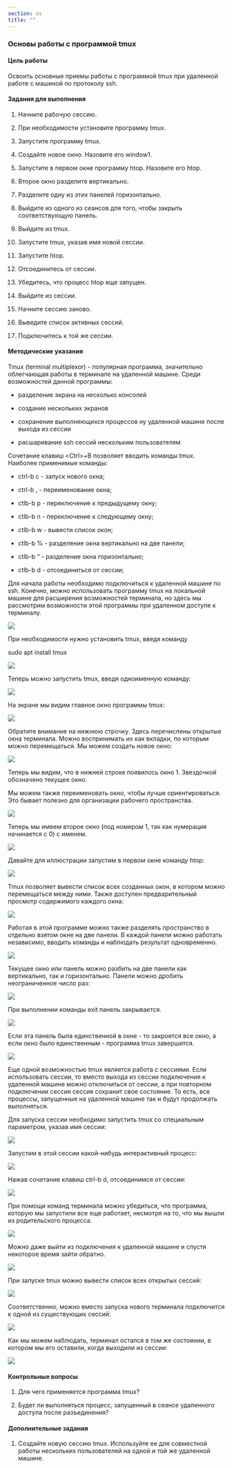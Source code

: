 ```yaml
---
section: os
title: ""
---
```



### Основы работы с программой tmux

#### Цель работы

Освоить основные приемы работы с программой tmux при удаленной работе с
машиной по протоколу ssh.

#### Задания для выполнения

1.  Начните рабочую сессию.

2.  При необходимости установите программу tmux.

3.  Запустите программу tmux.

4.  Создайте новое окно. Назовите его window1.

5.  Запустите в первом окне программу htop. Назовите его htop.

6.  Второе окно разделите вертикально.

7.  Разделите одну из этих панелей горизонтально.

8.  Выйдите из одного из сеансов для того, чтобы закрыть соответствующую панель.

9.  Выйдите из tmux.

10. Запустите tmux, указав имя новой сессии.

11. Запустите htop.

12. Отсоединитесь от сессии.

13. Убедитесь, что процесс htop еще запущен.

14. Выйдите из сессии.

15. Начните сессию заново.

16. Выведите список активных сессий.

17. Подключитесь к той же сессии.

#### Методические указания

Tmux (terminal multiplexor) - популярная программа, значительно
облегчающая работы в терминале на удаленной машине. Среди
возможностей данной программы:

* разделение экрана на несколько консолей

* создание нескольких экранов

* сохранение выполняющихся процессов ну удаленной машине после выхода из сессии

* расшаривание ssh сессий нескольким пользователям

Сочетание клавиш \<Ctrl\>+B позволяет вводить команды tmux. Наиболее
применимые команды:

* ctrl-b c - запуск нового окна;

* ctrl-b , - переименование окна;

* ctlb-b p - переключение к предыдущему окну;

* ctlb-b n - переключение к следующему окну;

* ctlb-b w - вывести список окон;

* ctlb-b % - разделение окна вертикально на две панели;

* ctlb-b “ - разделение окна горизонтально;

* ctlb-b d - отсоединиться от сессии;

Для начала работы необходимо подключиться к удаленной машине по ssh.
Конечно, можно использовать программу tmux на локальной машине для
расширения возможностей терминала, но здесь мы рассмотрим возможности
этой программы при удаленном доступе к терминалу.

![](/assets/images/os_text/lx2-2/image16.png)

При необходимости нужно установить tmux, введя команду

sudo apt install tmux

![](/assets/images/os_text/lx2-2/image21.png)

Теперь можно запустить tmux, введя одноименную команду:

![](/assets/images/os_text/lx2-2/image7.png)

На экране мы видим главное окно программы tmux:

![](/assets/images/os_text/lx2-2/image9.png)

Обратите внимание на нижнюю строчку. Здесь перечислены открытые окна
терминала. Можно воспринимать их как вкладки, по которым можно
перемещаться. Мы можем создать новое окно:

![](/assets/images/os_text/lx2-2/image8.png)

Теперь мы видим, что в нижней строке появилось окно 1. Звездочкой
обозначено текущее окно.

Мы можем также переименовать окно, чтобы лучше ориентироваться. Это
бывает полезно для организации рабочего пространства.

![](/assets/images/os_text/lx2-2/image5.png)

Теперь мы имеем второе окно (под номером 1, так как нумерация начинается
с 0) с именем.

![](/assets/images/os_text/lx2-2/image20.png)

Давайте для иллюстрации запустим в первом окне команду htop:

![](/assets/images/os_text/lx2-2/image19.png)

Tmux позволяет вывести список всех созданных окон, в котором можно
перемещаться между ними. Также доступен предварительный просмотр
содержимого каждого окна:

![](/assets/images/os_text/lx2-2/image18.png)

Работая в этой программе можно также разделять пространство в отдельно
взятом окне на две панели. В каждой панели можно работать независимо,
вводить команды и наблюдать результат одновременно.

![](/assets/images/os_text/lx2-2/image1.png)

Текущее окно или панель можно разбить на две панели как вертикально, так
и горизонтально. Панели можно дробить неограниченное число раз:

![](/assets/images/os_text/lx2-2/image10.png)

При выполнении команды exit панель закрывается.

![](/assets/images/os_text/lx2-2/image17.png)

Если эта панель была единственной в окне - то закроется все окно, а если
окно было единственным - программа tmux завершится.

![](/assets/images/os_text/lx2-2/image6.png)

Еще одной возможностью tmux является работа с сессиями. Если
использовать сессии, то вместо выхода из сессии подключения
к удаленной машине можно отключиться от сессии, а при повторном
подключении сессия сессия сохранит свое состояние. То есть, все
процессы, запущенные на удаленной машине так и будут продолжать
выполняться.

Для запуска сессии необходимо запустить tmux со специальным параметром,
указав имя сессии:

![](/assets/images/os_text/lx2-2/image11.png)

Запустим в этой сессии какой-нибудь интерактивный процесс:

![](/assets/images/os_text/lx2-2/image14.png)

Нажав сочетание клавиш ctrl-b d, отсоединимся от сессии:

![](/assets/images/os_text/lx2-2/image3.png)

При помощи команд терминала можно убедиться, что программа, которую мы
запустили все еще работает, несмотря на то, что мы вышли из
родительского процесса.

![](/assets/images/os_text/lx2-2/image12.png)

Можно даже выйти из подключения к удаленной машине и спустя некоторое
время зайти обратно.

![](/assets/images/os_text/lx2-2/image13.png)

При запуске tmux можно вывести список всех открытых сессий:

![](/assets/images/os_text/lx2-2/image4.png)

Соответственно, можно вместо запуска нового терминала подключится к
одной из существующих сессий:

![](/assets/images/os_text/lx2-2/image2.png)

Как мы можем наблюдать, терминал остался в том же состоянии, в котором
мы его оставили, когда выходили из сессии:

![](/assets/images/os_text/lx2-2/image15.png)

#### Контрольные вопросы

1.  Для чего применяется программа tmux?

2.  Будет ли выполняться процесс, запущенный в сеансе удаленного доступа после разъединения?

#### Дополнительные задания

1.  Создайте новую сессию tmux. Используйте ее для совместной работы нескольких пользователей на одной и той же удаленной машине.
